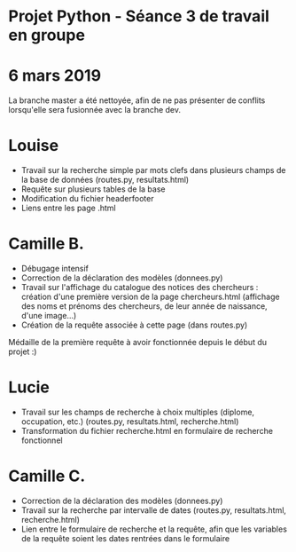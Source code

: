 # Projet Python - Séance 3 de travail en groupe
# 6 mars 2019

La branche master a été nettoyée, afin de ne pas présenter de conflits lorsqu'elle sera fusionnée avec la branche dev.

# Louise

* Travail sur la recherche simple par mots clefs dans plusieurs champs de la base de données (routes.py, resultats.html)
* Requête sur plusieurs tables de la base
* Modification du fichier headerfooter
* Liens entre les page .html

# Camille B.

* Débugage intensif
* Correction de la déclaration des modèles (donnees.py)
* Travail sur l'affichage du catalogue des notices des chercheurs : création d'une première version de la page chercheurs.html (affichage des noms et prénoms des chercheurs, de leur année de naissance, d'une image...)
* Création de la requête associée à cette page (dans routes.py)

Médaille de la première requête à avoir fonctionnée depuis le début du projet :)

# Lucie

* Travail sur les champs de recherche à choix multiples (diplome, occupation, etc.) (routes.py, resultats.html, recherche.html)
* Transformation du fichier recherche.html en formulaire de recherche fonctionnel

# Camille C.

* Correction de la déclaration des modèles (donnees.py)
* Travail sur la recherche par intervalle de dates (routes.py, resultats.html, recherche.html)
* Lien entre le formulaire de recherche et la requête, afin que les variables de la requête soient les dates rentrées dans le formulaire

